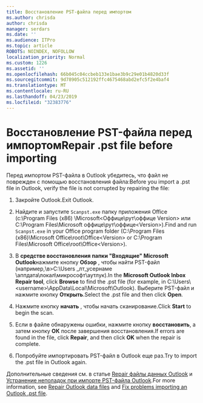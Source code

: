 ```yaml
---
title: Восстановление PST-файла перед импортом
ms.author: chrisda
author: chrisda
manager: serdars
ms.date: ''
ms.audience: ITPro
ms.topic: article
ROBOTS: NOINDEX, NOFOLLOW
localization_priority: Normal
ms.custom: 1226
ms.assetid: ''
ms.openlocfilehash: 66b045c04ccbeb133e1bae3b9c29e01b4820d33f
ms.sourcegitcommit: 9d78905c512192ffc4675468abd2efc5f2e4baf4
ms.translationtype: MT
ms.contentlocale: ru-RU
ms.lasthandoff: 04/23/2019
ms.locfileid: "32383776"
---
```

# <a name="repair-pst-file-before-importing"></a><span data-ttu-id="d2e78-102">Восстановление PST-файла перед импортом</span><span class="sxs-lookup"><span data-stu-id="d2e78-102">Repair .pst file before importing</span></span>

<span data-ttu-id="d2e78-103">Перед импортом PST-файла в Outlook убедитесь, что файл не поврежден с помощью восстановления файла:</span><span class="sxs-lookup"><span data-stu-id="d2e78-103">Before you import a .pst file in Outlook, verify the file is not corrupted by repairing the file:</span></span>

1. <span data-ttu-id="d2e78-104">Закройте Outlook.</span><span class="sxs-lookup"><span data-stu-id="d2e78-104">Exit Outlook.</span></span>

2. <span data-ttu-id="d2e78-105">Найдите и запустите `Scanpst.exe` папку приложения Office (c:\Program Files (x86) \Microsoft\<Оффице\рут\оффице Version\> или C:\Program Files\Microsoft оффице\рут\оффице\<Version\>).</span><span class="sxs-lookup"><span data-stu-id="d2e78-105">Find and run `Scanpst.exe` in your Office program folder (C:\Program Files (x86)\Microsoft Office\root\Office\<Version\> or C:\Program Files\Microsoft Office\root\Office\<Version\>).</span></span>

3. <span data-ttu-id="d2e78-106">В **средстве восстановления папки "Входящие" Microsoft Outlook**нажмите кнопку **Обзор** , чтобы найти PST-файл (например,\\в\>C:\Users _лт_усернаме \аппдата\локал\микрософт\аутлук).</span><span class="sxs-lookup"><span data-stu-id="d2e78-106">In the **Microsoft Outlook Inbox Repair tool**, click **Browse** to find the .pst file (for example, in C:\Users\\<username\>\AppData\Local\Microsoft\Outlook).</span></span> <span data-ttu-id="d2e78-107">Выберите PST-файл и нажмите кнопку **Открыть**.</span><span class="sxs-lookup"><span data-stu-id="d2e78-107">Select the .pst file and then click **Open**.</span></span>

4. <span data-ttu-id="d2e78-108">Нажмите кнопку **начать** , чтобы начать сканирование.</span><span class="sxs-lookup"><span data-stu-id="d2e78-108">Click **Start** to begin the scan.</span></span>

5. <span data-ttu-id="d2e78-109">Если в файле обнаружены ошибки, нажмите кнопку **восстановить**, а затем кнопку **ОК** после завершения восстановления.</span><span class="sxs-lookup"><span data-stu-id="d2e78-109">If errors are found in the file, click **Repair**, and then click **OK** when the repair is complete.</span></span>

6. <span data-ttu-id="d2e78-110">Попробуйте импортировать PST-файл в Outlook еще раз.</span><span class="sxs-lookup"><span data-stu-id="d2e78-110">Try to import the .pst file in Outlook again.</span></span>

<span data-ttu-id="d2e78-111">Дополнительные сведения см. в статье [Repair файлы данных Outlook](https://support.office.com/article/25663bc3-11ec-4412-86c4-60458afc5253) и [Устранение неполадок при импорте PST-файла Outlook](https://support.office.com/article/2d2e50dc-5c36-4ab2-ab50-f1be733b3d6e).</span><span class="sxs-lookup"><span data-stu-id="d2e78-111">For more information, see [Repair Outlook data files](https://support.office.com/article/25663bc3-11ec-4412-86c4-60458afc5253) and [Fix problems importing an Outlook .pst file](https://support.office.com/article/2d2e50dc-5c36-4ab2-ab50-f1be733b3d6e).</span></span>
